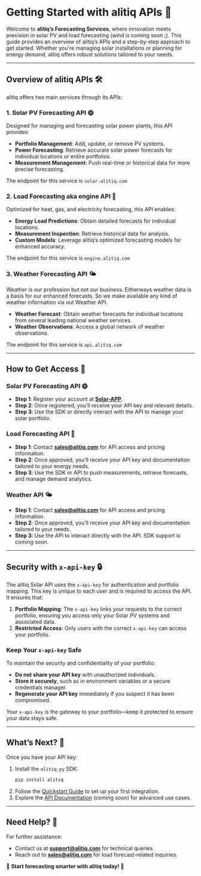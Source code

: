# Getting Started with alitiq APIs 🌟

Welcome to **alitiq’s Forecasting Services**, where innovation meets precision in solar PV and load forecasting (wind is coming soon ;). This guide provides an overview of alitiq’s APIs and a step-by-step approach to get started. Whether you're managing solar installations or planning for energy demand, alitiq offers robust solutions tailored to your needs.

---

## Overview of alitiq APIs 🛠️  

alitiq offers two main services through its APIs:  

### 1. **Solar PV Forecasting API** 🌞 
Designed for managing and forecasting solar power plants, this API provides:  

- **Portfolio Management**: Add, update, or remove PV systems.  
- **Power Forecasting**: Retrieve accurate solar power forecasts for individual locations or entire portfolios.  
- **Measurement Management**: Push real-time or historical data for more precise forecasting.  

The endpoint for this service is `solar.alitiq.com`

### 2. **Load Forecasting aka engine API** 🔋
Optimized for heat, gas, and electricity forecasting, this API enables: 

- **Energy Load Predictions**: Obtain detailed forecasts for individual locations.  
- **Measurement Inspection**: Retrieve historical data for analysis.  
- **Custom Models**: Leverage alitiq’s optimized forecasting models for enhanced accuracy.  

The endpoint for this service is `engine.alitiq.com`

### 3. **Weather Forecasting API** 🌤️
Weather is our profession but not our business. Eitherways weather data is a basis for our enhanced forecasts. So we make available any kind of weather information via out Weather API. 

- **Weather Forecast**: Obtain weather forecasts for individual locations from several leading national weather services.  
- **Weather Observations**: Access a global network of weather observations. 

The endpoint for this service is `api.alitiq.com`

---

## How to Get Access 🔑  

### **Solar PV Forecasting API** 🌞
- **Step 1**: Register your account at **[Solar-APP](https://solar-app.alitiq.com)**.  
- **Step 2**: Once registered, you’ll receive your API key and relevant details.  
- **Step 3**: Use the SDK or directly interact with the API to manage your solar portfolio.  

### **Load Forecasting API** 🔋
- **Step 1**: Contact **[sales@alitiq.com](mailto:sales@alitiq.com)** for API access and pricing information.  
- **Step 2**: Once approved, you’ll receive your API key and documentation tailored to your energy needs.  
- **Step 3**: Use the SDK or API to push measurements, retrieve forecasts, and manage demand analytics.  

### **Weather API** 🌤️ 
- **Step 1**: Contact **[sales@alitiq.com](mailto:sales@alitiq.com)** for API access and pricing information.  
- **Step 2**: Once approved, you’ll receive your API key and documentation tailored to your needs.  
- **Step 3**: Use the API to interact directly with the API. SDK support is coming soon. 


---

## Security with `x-api-key` 🔒  

The alitiq Solar API uses the `x-api-key` for authentication and portfolio mapping. This key is unique to each user and is required to access the API. It ensures that:  

1. **Portfolio Mapping**: The `x-api-key` links your requests to the correct portfolio, ensuring you access only your Solar PV systems and associated data.  
2. **Restricted Access**: Only users with the correct `x-api-key` can access your portfolio.  

### Keep Your `x-api-key` Safe  
To maintain the security and confidentiality of your portfolio:  
- **Do not share your API key** with unauthorized individuals.  
- **Store it securely**, such as in environment variables or a secure credentials manager.  
- **Regenerate your API key** immediately if you suspect it has been compromised.  

Your `x-api-key` is the gateway to your portfolio—keep it protected to ensure your data stays safe.  

---


## What’s Next? 🚀  

Once you have your API key:  
1. Install the `alitiq-py` SDK:  
   ```bash
   pip install alitiq
   ```  
2. Follow the [Quickstart Guide](#quickstart) to set up your first integration.  
3. Explore the [API Documentation](https://alitiq.com/api-docs) (coming soon) for advanced use cases.  

---

## Need Help? 🤔  

For further assistance:  
- Contact us at **[support@alitiq.com](mailto:support@alitiq.com)** for technical queries.  
- Reach out to **[sales@alitiq.com](mailto:sales@alitiq.com)** for load forecast-related inquiries.  

🌟 **Start forecasting smarter with alitiq today!** 🌟